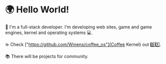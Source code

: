 # 🌍 Hello World!

👋 I'm a full-stack developer. I'm developing web sites, game and game engines, kernel and operating systems 💻.

☕ Check ["https://github.com/Winens/coffee_os"](Coffee Kernel) out 0️⃣1️⃣. 

📚 There will be projects for community.
